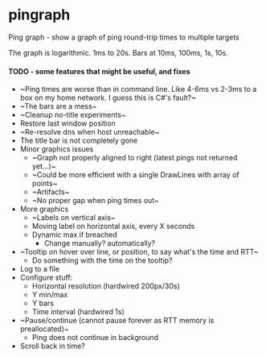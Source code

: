# pingraph

Ping graph - show a graph of ping round-trip times to multiple targets

The graph is logarithmic. 1ms to 20s. Bars at 10ms, 100ms, 1s, 10s.

#### TODO - some features that might be useful, and fixes
- ~Ping times are worse than in command line. Like 4-6ms vs 2-3ms to a box on my home network. I guess this is C#'s fault?~
- ~The bars are a mess~
- ~Cleanup no-title experiments~
- Restore last window position
- ~Re-resolve dns when host unreachable~
- The title bar is not completely gone
- Minor graphics issues
  - ~Graph not properly aligned to right (latest pings not returned yet...)~
  - ~Could be more efficient with a single DrawLines with array of points~
  - ~Artifacts~
  - ~No proper gap when ping times out~
- More graphics
  - ~Labels on vertical axis~
  - Moving label on horizontal axis, every X seconds
  - Dynamic max if breached
    - Change manually? automatically?
- ~Tooltip on hover over line, or position, to say what's the time and RTT~
  - Do something with the time on the tooltip?
- Log to a file
- Configure stuff:
  - Horizontal resolution (hardwired 200px/30s)
  - Y min/max
  - Y bars
  - Time interval (hardwired 1s)
- ~Pause/continue (cannot pause forever as RTT memory is preallocated)~
  - Ping does not continue in background
- Scroll back in time?

